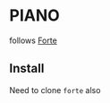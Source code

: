 # PIANO

follows [Forte](https://github.com/mskcc/forte)

## Install

Need to clone `forte` also



